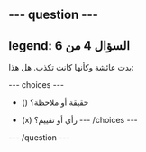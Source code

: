 --- question ---
---
legend: السؤال 4 من 6
---

بدت عائشة وكأنها كانت تكذب. هل هذا:

--- choices ---
- () حقيقة أو ملاحظة؟

- (x) رأي أو تقييم؟ --- /choices ---

--- /question ---
